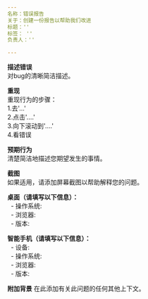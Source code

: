 ```yaml
---
名称：错误报告  
关于：创建一份报告以帮助我们改进  
标题：''  
标签： ''  
负责人：''  

---
```


**描述错误**  
对bug的清晰简洁描述。  

**重现**  
重现行为的步骤：  
1.去'...'  
2.点击'....'  
3.向下滚动到'....'  
4.看错误  

**预期行为**  
清楚简洁地描述您期望发生的事情。  

**截图**  
如果适用，请添加屏幕截图以帮助解释您的问题。  

**桌面（请填写以下信息）：**    
   - 操作系统:  
   - 浏览器:   
   - 版本:    
  
**智能手机（请填写以下信息）：**  
   - 设备:  
   - 操作系统:  
   - 浏览器:  
   - 版本:  

**附加背景**
在此添加有关此问题的任何其他上下文。